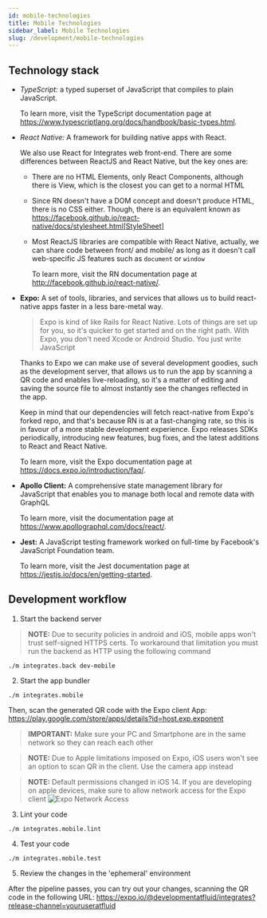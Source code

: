 ```yaml
---
id: mobile-technologies
title: Mobile Technologies
sidebar_label: Mobile Technologies
slug: /development/mobile-technologies
---
```


## Technology stack

* *TypeScript:*
a typed superset of JavaScript
that compiles to plain JavaScript.

  To learn more,
  visit the TypeScript documentation page at
  https://www.typescriptlang.org/docs/handbook/basic-types.html.

* *React Native:*
A framework for building
native apps with React.

  We also use React
  for Integrates web front-end.
  There are some differences
  between ReactJS and React Native,
  but the key ones are:

  - There are no HTML Elements,
  only React Components,
  although there is View,
  which is the closest you can get
  to a normal HTML
  - Since RN doesn't have a DOM concept
  and doesn't produce HTML,
  there is no CSS either.
  Though,
  there is an equivalent known as
  https://facebook.github.io/react-native/docs/stylesheet.html[StyleSheet]
  - Most ReactJS libraries
  are compatible with React Native,
  actually,
  we can share code between front/ and mobile/
  as long as it doesn't call
  web-specific JS features
  such as `document` or `window`

    To learn more,
    visit the RN documentation page at
    http://facebook.github.io/react-native/.

* **Expo:**
A set of tools,
libraries, and services
that allows us to
build react-native apps faster
in a less bare-metal way. 

  > Expo is kind of like Rails
  for React Native.
  Lots of things are set up for you,
  so it's quicker to get started
  and on the right path.
  With Expo,
  you don't need Xcode
  or Android Studio.
  You just write JavaScript

  Thanks to Expo
  we can make use of several development goodies,
  such as the development server,
  that allows us to run the app
  by scanning a QR code
  and enables live-reloading,
  so it's a matter of editing
  and saving the source file
  to almost instantly see the changes
  reflected in the app.

  Keep in mind
  that our dependencies will fetch react-native
  from Expo's forked repo,
  and that's because RN is at a fast-changing rate,
  so this is in favour
  of a more stable development experience.
  Expo releases SDKs periodically,
  introducing new features,
  bug fixes,
  and the latest additions
  to React and React Native.

  To learn more,
  visit the Expo documentation page at
  https://docs.expo.io/introduction/faq/.

* **Apollo Client:**
A comprehensive state management library
for JavaScript that enables you
to manage both local and remote data
with GraphQL

  To learn more,
  visit the documentation page at
  https://www.apollographql.com/docs/react/.

* **Jest:**
A JavaScript testing framework
worked on full-time
by Facebook's JavaScript Foundation team.

  To learn more,
  visit the Jest documentation page at
  https://jestjs.io/docs/en/getting-started.

## Development workflow
1. Start the backend server

  > **NOTE:**
  Due to security policies in android and iOS,
  mobile apps won't trust self-signed HTTPS certs.
  To workaround that limitation
  you must run the backend as HTTP
  using the following command

  ```
  ./m integrates.back dev-mobile
  ```

2. Start the app bundler

  ```
  ./m integrates.mobile
  ```

  Then,
  scan the generated QR code
  with the Expo client App:
  https://play.google.com/store/apps/details?id=host.exp.exponent

  > **IMPORTANT:**
  Make sure your PC and Smartphone
  are in the same network
  so they can reach each other

  > **NOTE:**
  Due to Apple limitations imposed on Expo,
  iOS users won't see an option
  to scan QR in the client.
  Use the camera app instead

  > **NOTE:**
  Default permissions changed in iOS 14.
  If you are developing on apple devices,
  make sure to allow network access
  for the Expo client
  ![Expo Network Access](https://res.cloudinary.com/fluid-attacks/image/upload/v1622211886/docs/development/mobile-technologies/expo_network_access_f4k0se.webp)

3. Lint your code
  ```
  ./m integrates.mobile.lint
  ```

4. Test your code
  ```
  ./m integrates.mobile.test
  ```

5. Review the changes
in the 'ephemeral' environment

  After the pipeline passes,
  you can try out your changes,
  scanning the QR code
  in the following URL:
  https://expo.io/@developmentatfluid/integrates?release-channel=youruseratfluid

